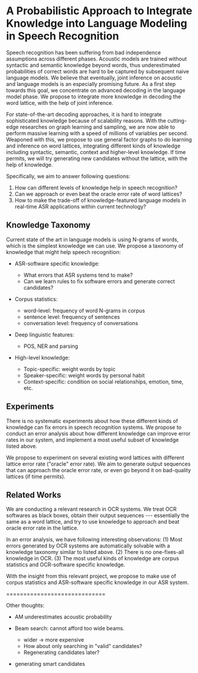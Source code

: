 A Probabilistic Approach to Integrate Knowledge into Language Modeling in Speech Recognition
====

Speech recognition has been suffering from bad independence assumptions
across different phases. Acoustic models are trained without syntactic
and semantic knowledge beyond words, thus underestimated probabilities
of correct words are hard to be captured by subsequent naive language
models. We believe that eventually, joint inference on acoustic and
language models is an especially promising future. As a first step
towards this goal, we concentrate on advanced decoding in the language
model phase. We propose to integrate more knowledge in decoding the word
lattice, with the help of joint inference.

For state-of-the-art decoding approaches, it is hard to integrate
sophisticated knowledge because of scalability reasons. With the
cutting-edge researches on graph learning and sampling, we are now able
to perform massive learning with a speed of millions of variables per
second. Weaponed with this, we propose to use general factor graphs to
do learning and inference on word lattices, integrating different kinds
of knowledge including syntactic, semantic, context and higher-level
knowledge. If time permits, we will try generating new candidates
without the lattice, with the help of knowledge.

Specifically, we aim to answer following questions:

1. How can different levels of knowledge help in speech recognition?
2. Can we approach or even beat the oracle error rate of word lattices?
3. How to make the trade-off of knowledge-featured language models 
   in real-time ASR applications within current technology?


Knowledge Taxonomy
----

Current state of the art in language models is using N-grams of words,
which is the simplest knowledge we can use. We propose a taxonomy of
knowledge that might help speech recognition:

- ASR-software specific knowledge: 
    - What errors that ASR systems tend to make?
    - Can we learn rules to fix software errors and generate 
      correct candidates?

- Corpus statistics: 
    - word-level: frequency of word N-grams in corpus
    - sentence level: frequency of sentences 
    - conversation level: frequency of conversations

- Deep linguistic features:
    - POS, NER and parsing

- High-level knowledge:
    - Topic-specific: weight words by topic
    - Speaker-specific: weight words by personal habit
    - Context-specific: condition on social relationships, emotion, time, etc.

Experiments
----

There is no systematic experiments about how these different kinds of
knowledge can fix errors in speech recognition systems.  We propose to
conduct an error analysis about how different knowledge can improve
error rates in our system, and implement a most useful subset of
knowledge listed above.

We propose to experiment on several existing word lattices with
different lattice error rate ("oracle" error rate). We aim to generate
output sequences that can approach the oracle error rate, or even go
beyond it on bad-quality lattices (if time permits).


Related Works
----

We are conducting a relevant research in OCR systems. We treat OCR
softwares as black boxes, obtain their output sequences --- essentially
the same as a word lattice, and try to use knowledge to approach and
beat oracle error rate in the lattice.

In an error analysis, we have following interesting observations: 
(1) Most errors generated by OCR systems are automatically solvable 
    with a knowledge taxonomy similar to listed above.
(2) There is no one-fixes-all knowledge in OCR.
(3) The most useful kinds of knowledge are corpus statistics and 
    OCR-software specific knowledge.

With the insight from this relevant project, we propose to make use of
corpus statistics and ASR-software specific knowledge in our ASR system.






=============================

Other thoughts:

- AM underestimates acoustic probability
- Beam search: cannot afford too wide beams.
    - wider -> more expensive
    - How about only searching in "valid" candidates?
    - Regenerating candidates later?

- generating smart candidates

